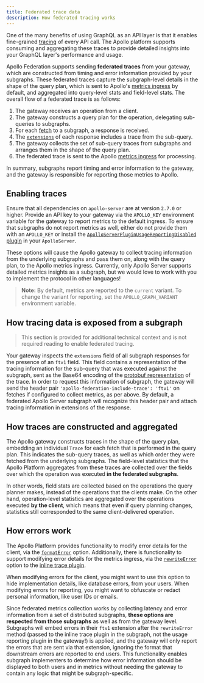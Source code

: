 ```yaml
---
title: Federated trace data
description: How federated tracing works
---
```


One of the many benefits of using GraphQL as an API layer is that it enables fine-grained [tracing](https://www.apollographql.com/docs/platform/performance/#traces) of every API call. The Apollo platform supports consuming and aggregating these traces to provide detailed insights into your GraphQL layer's performance and usage.

Apollo Federation supports sending **federated traces** from your gateway, which are constructed from timing and error information provided by your subgraphs. These federated traces capture the subgraph-level details in the shape of the query plan, which is sent to Apollo's [metrics ingress](https://www.apollographql.com/docs/studio/setup-analytics/#sending-metrics-to-the-reporting-endpoint) by default, and aggregated into query-level stats and field-level stats. The overall flow of a federated trace is as follows:

1. The gateway receives an operation from a client.
2. The gateway constructs a query plan for the operation, delegating sub-queries to subgraphs.
3. For each [fetch](https://www.apollographql.com/docs/federation/federation-spec/#fetch-service-capabilities) to a subgraph, a response is received.
4. The [`extensions`](https://www.apollographql.com/docs/resources/graphql-glossary/#extensions) of each response includes a trace from the sub-query.
5. The gateway collects the set of sub-query traces from subgraphs and arranges them in the shape of the query plan.
6. The federated trace is sent to the Apollo [metrics ingress](https://www.apollographql.com/docs/studio/setup-analytics/#sending-metrics-to-the-reporting-endpoint) for processing.

In summary, subgraphs report timing and error information to the gateway, and the gateway is responsible for reporting those metrics to Apollo.

## Enabling traces

Ensure that all dependencies on `apollo-server` are at version `2.7.0` or higher. Provide an API key to your gateway via the `APOLLO_KEY` environment variable for the gateway to report metrics to the default ingress. To ensure that subgraphs do not report metrics as well, either do not provide them with an `APOLLO_KEY` or install the [`ApolloServerPluginUsageReportingDisabled` plugin](https://www.apollographql.com/docs/apollo-server/api/plugin/usage-reporting/) in your `ApolloServer`.

These options will cause the Apollo gateway to collect tracing information from the underlying subgraphs and pass them on, along with the query plan, to the Apollo metrics ingress. Currently, only Apollo Server supports detailed metrics insights as a subgraph, but we would love to work with you to implement the protocol in other languages!

> **Note:** By default, metrics are reported to the `current` variant. To change the variant for reporting, set the `APOLLO_GRAPH_VARIANT` environment variable.

## How tracing data is exposed from a subgraph

> This section is provided for additional technical context and is not required reading to enable federated tracing.

Your gateway inspects the `extensions` field of all subgraph responses for the presence of an `ftv1` field. This field contains a representation of the tracing information for the sub-query that was executed against the subgraph, sent as the Base64 encoding of the [protobuf representation](https://github.com/apollographql/apollo-server/blob/main/packages/apollo-reporting-protobuf/src/reports.proto) of the trace. In order to request this information of subgraph, the gateway will send the header pair `'apollo-federation-include-trace': 'ftv1'` on fetches if configured to collect metrics, as per above. By default, a federated Apollo Server subgraph will recognize this header pair and attach tracing information in extensions of the response.

## How traces are constructed and aggregated

The Apollo gateway constructs traces in the shape of the query plan, embedding an individual `Trace` for each fetch that is performed in the query plan. This indicates the sub-query traces, as well as which order they were fetched from the underlying subgraphs. The field-level statistics that the Apollo Platform aggregates from these traces are collected over the fields over which the operation was executed **in the federated subgraphs**.

In other words, field stats are collected based on the operations the query planner makes, instead of the operations that the clients make. On the other hand, operation-level statistics are aggregated over the operations executed **by the client**, which means that even if query planning changes, statistics still corresponded to the same client-delivered operation.

## How errors work

The Apollo Platform provides functionality to modify error details for the client, via the [`formatError`](https://www.apollographql.com/docs/apollo-server/features/errors/#for-client-responses) option. Additionally, there is functionality to support modifying error details for the metrics ingress, via the [`rewriteError`](https://www.apollographql.com/docs/apollo-server/data/errors/#for-apollo-studio-reporting) option to the [inline trace plugin](https://www.apollographql.com/docs/apollo-server/api/plugin/inline-trace/).

When modifying errors for the client, you might want to use this option to hide implementation details, like database errors, from your users. When modifying errors for reporting, you might want to obfuscate or redact personal information, like user IDs or emails.

Since federated metrics collection works by collecting latency and error information from a set of distributed subgraphs, **these options are respected from those subgraphs** as well as from the gateway level. Subgraphs will embed errors in their `ftv1` extension after the `rewriteError` method (passed to the inline trace plugin in the subgraph, not the usage reporting plugin in the gateway!) is applied, and the gateway will only report the errors that are sent via that extension, ignoring the format that downstream errors are reported to end users. This functionality enables subgraph implementers to determine how error information should be displayed to both users and in metrics without needing the gateway to contain any logic that might be subgraph-specific.
